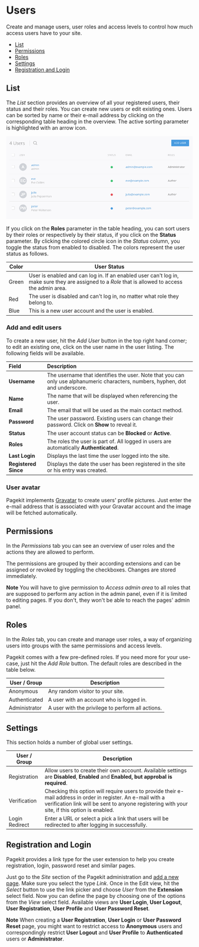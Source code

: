 # Users

<p class="uk-article-lead">Create and manage users, user roles and access levels to control how much access users have to your site.</p>

<ul class="uk-list">
    <li><a href="#list">List</a></li>
    <li><a href="#permissions">Permissions</a></li>
    <li><a href="#roles">Roles</a></li>
    <li><a href="#settings">Settings</a></li>
    <li><a href="#registration-and-login">Registration and Login</a></li>
</ul>

## List
The _List_ section provides an overview of all your registered users, their status and their roles. You can create new users or edit existing ones. Users can be sorted by name or their e-mail address by clicking on the corresponding table heading in the overview. The active sorting parameter is highlighted with an arrow icon.

![Users overview](assets/users.png)

If you click on the **Roles** parameter in the table heading, you can sort users by their roles or respectively by their status, if you click on the **Status** parameter. By clicking the colored circle icon in the *Status* column, you toggle the status from enabled to disabled. The colors represent the user status as follows.

Color | User Status
------|------
Green | User is enabled and can log in. If an enabled user can't log in, make sure they are assigned to a *Role* that is allowed to access the admin area.
Red   | The user is disabled and can't log in, no matter what role they belong to.
Blue  | This is a new user account and the user is enabled.

### Add and edit users

To create a new user, hit the _Add User_ button in the top right hand corner; to edit an existing one, click on the user name in the user listing. The following fields will be available.

Field                | Description
:------------------- | :-------------------------------------------------------------------------------------------------------
**Username**         | The username that identifies the user. Note that you can only use alphanumeric characters, numbers, hyphen, dot and underscore.
**Name**             | The name that will be displayed when referencing the user.
**Email**            | The email that will be used as the main contact method.
**Password**         | The user password. Existing users can change their password. Click on **Show** to reveal it.
**Status**           | The user account status can be **Blocked** or **Active**.
**Roles**            | The roles the user is part of. All logged in users are automatically **Authenticated**.
**Last Login**       | Displays the last time the user logged into the site.
**Registered Since** | Displays the date the user has been registered in the site or his entry was created.

### User avatar

Pagekit implements [Gravatar](https://gravatar.com/) to create users' profile pictures. Just enter the e-mail address that is associated with your Gravatar account and the image will be fetched automatically.

## Permissions
In the _Permissions_ tab you can see an overview of user roles and the actions they are allowed to perform.

The permissions are grouped by their according extensions and can be assigned or revoked by toggling the checkboxes. Changes are stored immediately.

**Note** You will have to give permission to _Access admin area_ to all roles that are supposed to perform any action in the admin panel, even if it is limited to editing pages. If you don't,  they won't be able to reach the pages' admin panel.

## Roles
In the _Roles_ tab, you can create and manage user roles, a way of organizing users into groups with the same permissions and access levels.

Pagekit comes with a few pre-defined roles. If you need more for your use-case, just hit the _Add Role_ button. The default roles are 
described in the table below.

User / Group  | Description
------------- | -------------------------------------------------
Anonymous     | Any random visitor to your site.
Authenticated | A user with an account who is logged in.
Administrator | A user with the privilege to perform all actions.

## Settings

This section holds a number of global user settings.

User / Group  | Description
------------- | -------------------------------------------------
Registration     | Allow users to create their own account. Available settings are **Disabled**, **Enabled** and **Enabled, but approbal is required**.
Verification | Checking this option will require users to provide their e-mail address in order in register. An e-mail with a verification link will be sent to anyone registering with your site, if this option is enabled.
Login Redirect | Enter a URL or select a pick a link that users will be redirected to after logging in successfully.

## Registration and Login

Pagekit provides a link type for the user extension to help you create registration, login, password reset and similar pages.

Just go to the _Site_ section of the Pagekit administration and [add a new page](site.md#pages). Make sure you select the type _Link_. Once in the Edit view, hit the _Select_ button to use the link picker and choose _User_ from the **Extension** select field. Now you can define the page by choosing one of the options from the _View_ select field. Available views are **User Login**, **User Logout**, **User Registration**, **User Profile** and **User Password Reset**.

**Note** When creating a **User Registration**, **User Login** or **User Password Reset** page, you might want to restrict access to **Anonymous** users and correspondingly restrict **User Logout** and **User Profile** to **Authenticated** users or **Administrator**.